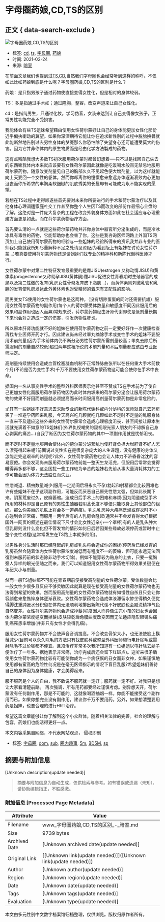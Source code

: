 # 字母圈药娘,CD,TS的区别

## 正文 { data-search-exclude }


![字母圈药娘,CD,TS的区别](http://www.anshism.com/wp-content/uploads/2021/02/1614155932-683x1024.jpg)

- 标签: [cd](https://www.anshism.com/tag/cd), [ts](https://www.anshism.com/tag/ts), [字母圈](https://www.anshism.com/tag/%e5%ad%97%e6%af%8d%e5%9c%88), [药娘](https://www.anshism.com/tag/%e8%8d%af%e5%a8%98)
- 时间: 2021-02-24
- 来源: [暗室](http://www.anshism.com/)
  
在前面文章我们也提到过[TS,CD](http://www.anshism.com/342.html),当然我们字母圈也会经常听到这样的称呼，不仅如此比如药娘到底是什么呢？字母圈药娘,CD,TS的区别是什么？

药娘：是只指男孩子通过药物使直接变得女性化，但是相对的身体较弱。

TS：多是指通过手术如；通过隆胸，整容，改变声道来让自己女性化。

cd：是指纯男生，只通过化妆，学习伪音，女装来达到让自己变得像女孩子，正常男性功能完全不受损害。

我能体会有些TS姐妹希望藉由使用女性荷尔蒙好让自己的身体能更加女性化那份近乎偏执衝动的冀望。如果你深深期待它能让你在追求新性别的过程中脱胎换骨就此能断然地告别过去男性身体的梦魇那么你恐怕除了失望身心还可能遭受莫大的伤害。因为它并非你体内的原生物质而是经由化学方法製成的药物。

这有点残酷我想大多数TS初次服用荷尔蒙时都曾幻想着──只不过是找回自己失去的东西嘛我体内本来就应该要有女性荷尔蒙因此就像是吃饭喝水般百无禁忌地服用荷尔蒙药物，随意改变剂量见自己的胸部久久不见起色便大增剂量，以为这样就能向上天要回一个女性的躯体。然而你却离你的憧憬愈来愈远身体逐渐衰败内心更加沮丧而你所希求的丰胸柔软细緻的肌肤秀美的长髮却有可能成为永不能实现的愿望。

若想在TS过程中走得顺遂些首先要对未来你所要进行的手术和荷尔蒙治疗以及其他身体心理调适家庭社交工作甚至你整个人生因TS而改变的部份作最细心全盘的了解。这绝对是一件庞大复杂的工程在改变外貌身体方面如此在社会适应与心理重建方面更是如此。而在荷尔蒙药物治疗方面，

首先要认清的一点就是这些荷尔蒙药物并非你身体中器官所分泌生成的，而是冷冰冰具有毒性的药物，它能帮助你也会害了你。这些是我咨询医师网路上外国TS网页加上自己使用荷尔蒙药物的经验与一些姐妹的经验所得来的资讯我并非专业的医师我只能就我所知尽量解释不足之处请见谅(因为看到版上有姐妹在讨论女性荷尔蒙…)若真要使用荷尔蒙药物还是请姐妹们找专业的精神科和新陈代谢科医师才行。

女性荷尔蒙中对第二性特征发育最重要的是雌JISU(estrogen 又称动情JISU)和黄体素(progesterone又称助孕JISU黄体酮)雌JISU促进女性青春期时生殖器官的成熟以及第二性徵的发育(乳房女性骨骼发育皮下脂肪…)，而黄体素则刺激乳管和乳腺的发育使乳房发达此外黄体素也对受精卵的着床有支配性的影响。

而男变女TS使用的女性荷尔蒙也是这两种。（没有切除蛋蛋的同时还需要抗雄）服用女性荷尔蒙药物的副作用(每个人的荷尔蒙受体数量和敏感度不同因此服用后的效果和副作用也因人而异)常规来说，荷尔蒙药物经由肝肾代谢即使是低剂量长期下来也会对之造成一定的伤害，引发药物性肝炎。

所以原本肝肾功能就不好的姐妹在使用荷尔蒙药物之前一定要好好作一次健康检查再找专业医师开药才行。因此建议尚未经过睪丸摘除手术或变性手术的姐妹不要服用术前剂量(因为手术前体内仍不断分泌男性荷尔蒙所需剂量较高；睪丸去除后所需服用的剂量自然较低)超过两年这裡所说的术前剂量和术后剂量都应该由专业医师决定。

高剂量持续使用会造成血管栓塞凝血机制不正常静脉曲张所以在任何重大手术前数个月(不论是否为变性手术)千万不要使用女性荷尔蒙药物这可能会使你在手术中丧命。

据国内一名从事变性手术的整型外科医师表示他甚至不赞成TS在手术前为了使自己更加女性化而服用荷尔蒙药物因为此时体内塬来的荷尔蒙分泌会让服用荷尔蒙药物的效果不好因而剂量就必须提高而长时间服用高剂量荷尔蒙药物是非常危险的。

尤其有一些姐妹不好意思去求助专业的新陈代谢科或内分泌科的医师就自己去药房买了一堆避孕药回来乱服，今天高兴吃几颗就吃几颗如此不定时不定量的乱服身体一直来不及适应这些外来的女性荷尔蒙常会造成心理极度沮丧，甚至间接让原本生活就充满着不如意的TS姐妹们(外界仇视嘲笑的窥视眼光家人朋友的不谅解自己身心剥离的痛苦…)自我了断因为女性荷尔蒙药物的其中一项副作用就是忧郁沮丧。

而不定时不定量地服用会使体内的荷尔蒙分泌紊乱也使肝肾负担大增肝肾不好人怎么漂亮得起来呢?前面说过变性实在是很复杂庞大的人生课题，没有健康的身体又怎能走完这艰辛的路程呢?此外，女性荷尔蒙药物也会让人体力不济昏昏沈沈的容易疲倦。你会发现尚未服用荷尔蒙药物前能一整天生龙活虎，但服用后常常会觉得睡得再多都不够，这会困扰一些工作较为辛苦的姐妹若先前从事大量消耗体力的工作可能会因为体力无法胜任而失业。

性慾减退、精虫数量减少(服用一定期间后将永久不孕)勃起和射精都会比较困难也许有些姐妹不在乎这项副作用，可能反而厌恶自己原先性慾太强，但如此长期下来。阴茎荒废过久，皮瓣萎缩。造成日后手术上的困难和麻烦(因为阴道成型手术所用的材料即是自己原有的男性生殖器若阴茎长度不够便只能取身上其他部位的组织。那么你美丽的肌肤上将会多一道疤痕)。乳头乳房肿大疼痛洗澡或穿衣时不小心碰到会非常痛，而服用一两年后有的人乳房会隆起(通常并不会发育得太好根据国外一网页的叙述在最佳情况下尺寸会比女性近亲小一个罩杯)有的人是乳头肿大但乳房则没什么变化但不管发育的情形如何日后若因某些缘故必须停药或暂时中止整个变性过程(这常常发生在TS路上本就多险阻)。

以男性身分生活时那已经隆起的乳房或乳头将会造成你的困扰(停药后已经发育的乳房虽然会随着体内女性荷尔蒙浓度减低而有程度不一的萎缩，但可能永远无法回復到未服药前的状态除非动手术切除)。例如不能穿较为贴身的上衣，只要一挺胸旁人异样的眼光便随之而来。我们可以知道服用女性荷尔蒙药物所得效果关键便在年纪大小与剂量。

然而一般TS姐妹都不可能在青春期前便接受高剂量的女性荷尔蒙。受体数量会比一般女性少很多且反应不够灵敏因此就算是现在接受高剂量的女性荷尔蒙药物也无法得到希望的效果。然而服用高剂量的女性荷尔蒙药物就有如慢性自杀且只会让你容颜愈来愈憔悴身体逐渐衰败。女性荷尔蒙药物会造成体液滞留水肿坐得稍久便觉得脚沈重肿胀水分积留在体内无法顺利地排出新陈代谢不好皮肤也会黯沈精神气色自然变差。女性荷尔蒙药物也会造成掉髮(程度因人而异像生完小孩的妇女也会因体内荷尔蒙浓度遽变而掉髮)皮肤较乾燥角膜曲度改变因而无法适应隐形眼镜头痛乳癌罹患率增加(并非只有女性才会得乳癌)。

服用女性荷尔蒙药物并不会使声音音调提高，不会改变骨架大小，也无法使脸上鬍鬚减少(目前可以永久除毛的方法只有找皮肤科或整型外科医师施行电针除毛或雷射除毛不过价钱都不便宜。且须治疗非常多次我所知道有一位姐姐以电针除去鬍子便治疗了一年多。据她表示非常痛，治疗完成后还会留下红斑点)。这听来很矛盾使用女性荷尔蒙药物比较有可能使你成为一个病恹恹的丑女而非女神，如果谨慎地使用都有蛮高的危险性何况是在毫无医师指示的情况下盲目乱服?希望姐妹们善待自己的身体因为身体健康，才会美得起来。

服不服药是个人的自由，我不敢说不服药就一定好；服药就一定不好。对我只是想让大家看清楚前路。 再次强调，所有用药都要经过谨慎考虑。别异想天开，荷尔蒙没有任何副作用，那是不可能的。这就像喝酒抽烟一样。你能不能接受这个副作用而已。如果你想完全没有副作用，建议你千万不要用药。另外，如果想清楚要用药是姐妹，也要合理的进行HRT治疗。

希望这篇文章能够让你了解到这个小众群体，随着相关法律的完善，社会的理解与包容，药娘们也能活得更好一点。

本文内容采集自网络，不代表网站观点， 侵权即删

- 标签: [字母圈](https://www.anshism.com/tag/%e5%ad%97%e6%af%8d%e5%9c%88), [dom](https://www.anshism.com/tag/dom), [sub](https://www.anshism.com/tag/sub), [圈内趣事](https://www.anshism.com/tag/%e5%9c%88%e5%86%85%e8%b6%a3%e4%ba%8b), [5m](https://www.anshism.com/tag/5m), [BD5M](https://www.anshism.com/tag/bd5m), [sp](https://www.anshism.com/tag/sp)
<!-- tcd_original_link https://www.anshism.com/487.html -->


## 摘要与附加信息

<!-- tcd_abstract -->
[Unknown description(update needed)]
<!-- tcd_abstract_end -->

> 摘要与附加信息为自动生成，仅供检索与参考。如有错误或遗漏（未知），请协助编辑指正，不胜感激。

### 附加信息 [Processed Page Metadata]

| Attribute       | Value                                  |
|-----------------|----------------------------------------|
| Filename        | www_字母圈药娘,CD,TS的区别_-_暗室.md                             |
| Size            | 9739 bytes                           |
| Archived Date   | [Unknown archived date(update needed)]                             |
| Original Link   | [[Unknown link(update needed)]]([Unknown link(update needed)])                       |
| Author          | [Unknown author(update needed)]                               |
| Region          | [Unknown region(update needed)]                               |
| Date            | [Unknown date(update needed)]                                 |
| Tags            | [Unknown tags(update needed)]                                 |
| Evaluation            | [Unknown type(update needed)]                                 |
<!-- tcd_table_end -->

本文由多元性别中文数字档案馆归档整理，仅供浏览。版权归原作者所有。
